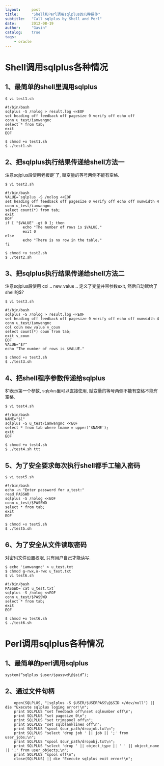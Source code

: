 ```yaml
---
layout:     post
title:      "Shell和Perl调用sqlplus的几种操作"
subtitle:   "Call sqlplus by Shell and Perl"
date:       2012-08-19
author:     "Gavin"
catalog:    true
tags:
    - oracle
---
```



# Shell调用sqlplus各种情况

## 1、最简单的shell里调用sqlplus

```
$ vi test1.sh

#!/bin/bash
sqlplus -S /nolog > result.log <<EOF
set heading off feedback off pagesize 0 verify off echo off
conn u_test/iamwangnc
select * from tab;
exit
EOF

$ chmod +x test1.sh
$ ./test1.sh
```

## 2、把sqlplus执行结果传递给shell方法一

注意sqlplus段使用老板键`了, 赋变量的等号两侧不能有空格.

```
$ vi test2.sh

#!/bin/bash
VALUE=`sqlplus -S /nolog <<EOF
set heading off feedback off pagesize 0 verify off echo off numwidth 4
conn u_test/iamwangnc
select count(*) from tab;
exit
EOF`
if [ "$VALUE" -gt 0 ]; then
        echo "The number of rows is $VALUE."
        exit 0
else
        echo "There is no row in the table."
fi

$ chmod +x test2.sh
$ ./test2.sh
```

## 3、把sqlplus执行结果传递给shell方法二

注意sqlplus段使用 col .. new_value .. 定义了变量并带参数exit, 然后自动赋给了shell的$?

```
$ vi test3.sh

#!/bin/bash
sqlplus -S /nolog > result.log <<EOF
set heading off feedback off pagesize 0 verify off echo off numwidth 4
conn u_test/iamwangnc
col coun new_value v_coun
select count(*) coun from tab;
exit v_coun
EOF
VALUE="$?"
echo "The number of rows is $VALUE."

$ chmod +x test3.sh
$ ./test3.sh
```

## 4、把shell程序参数传递给sqlplus

$1表示第一个参数, sqlplus里可以直接使用, 赋变量的等号两侧不能有空格不能有空格.

```
$ vi test4.sh

#!/bin/bash
NAME="$1"
sqlplus -S u_test/iamwangnc <<EOF
select * from tab where tname = upper('$NAME');
exit
EOF

$ chmod +x test4.sh
$ ./test4.sh ttt
```

## 5、为了安全要求每次执行shell都手工输入密码

```
$ vi test5.sh

#!/bin/bash
echo -n "Enter password for u_test:"
read PASSWD
sqlplus -S /nolog <<EOF
conn u_test/$PASSWD
select * from tab;
exit
EOF

$ chmod +x test5.sh
$ ./test5.sh
```

## 6、为了安全从文件读取密码

对密码文件设置权限, 只有用户自己才能读写.

```
$ echo 'iamwangnc' > u_test.txt
$ chmod g-rwx,o-rwx u_test.txt
$ vi test6.sh

#!/bin/bash
PASSWD=`cat u_test.txt`
sqlplus -S /nolog <<EOF
conn u_test/$PASSWD
select * from tab;
exit
EOF

$ chmod +x test6.sh
$ ./test6.sh
```

# Perl调用sqlplus各种情况

## 1、最简单的perl调用sqlplus

```
system(“sqlplus $user/$passwd\@$sid”);
```

## 2、通过文件句柄

```
    open(SQLPLUS, "|sqlplus -S $USER/$USERPASS\@$SID >/dev/null") || die "Execute sqlplus loging error!\n";
    print SQLPLUS "set feedback off\nset sqlnumber off\n";
    print SQLPLUS "set pagesize 0\n";
    print SQLPLUS "set trimspool off\n";
    print SQLPLUS "set sqlblanklines off\n";
    print SQLPLUS "spool $cur_path/dropjob.txt\n";
    print SQLPLUS "select 'drop job ' || job || ';' from user_jobs;\n";
    print SQLPLUS "spool $cur_path/dropobj.txt\n";    
    print SQLPLUS "select 'drop ' || object_type || ' ' || object_name || ';' from user_objects;\n";
    print SQLPLUS "spool off\n";
    close(SQLPLUS) || die "Execute sqlplus exit error!\n";  
```

